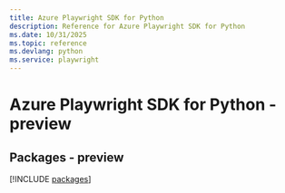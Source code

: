 ```yaml
---
title: Azure Playwright SDK for Python
description: Reference for Azure Playwright SDK for Python
ms.date: 10/31/2025
ms.topic: reference
ms.devlang: python
ms.service: playwright
---
```

# Azure Playwright SDK for Python - preview
## Packages - preview
[!INCLUDE [packages](playwright-index.md)]